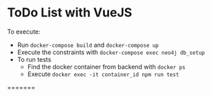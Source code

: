 # ToDo List with VueJS

To execute:

* Run ```docker-compose build``` and ```docker-compose up```
* Execute the constraints with ```docker-compose exec neo4j db_setup```
* To run tests
  - Find the docker container from backend with ```docker ps```
  - Execute ```docker exec -it container_id npm run test```

=======

